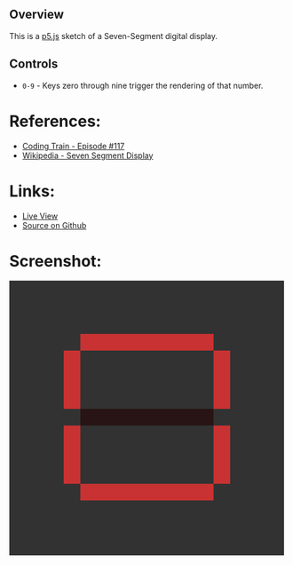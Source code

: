 
## Overview

This is a [p5.js][p5js-home] sketch of a Seven-Segment digital display.


## Controls

* `0-9` - Keys zero through nine trigger the rendering of that number.

# References:
* [Coding Train - Episode #117][youtube-coding-train]
* [Wikipedia - Seven Segment Display][wikipedia-seven-segment-display]

# Links: 

* [Live View][live-view]
* [Source on Github][source-code]

# Screenshot:

![screencapture][screencapture-01]

[p5js-home]: http://p5js.org/
[source-code]: https://github.com/brianhonohan/sketchbook/tree/master/p5js/coding-challenges/seven-segment-display/
[live-view]: https://brianhonohan.com/sketchbook/p5js/coding-challenges/seven-segment-display/
[screenshot-01]: ./screenshot-01.png
[screencapture-01]: ./screencapture-01.gif

[youtube-coding-train]: https://www.youtube.com/watch?v=MlRlgbrAVOs
[wikipedia-seven-segment-display]: https://en.wikipedia.org/wiki/Seven-segment_display